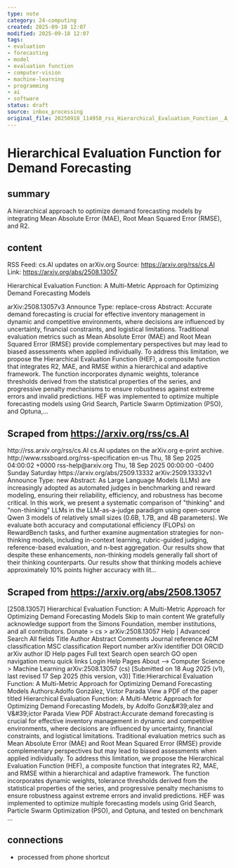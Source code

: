 ```yaml
---
type: note
category: 24-computing
created: 2025-09-18 12:07
modified: 2025-09-18 12:07
tags:
- evaluation
- forecasting
- model
- evaluation function
- computer-vision
- machine-learning
- programming
- ai
- software
status: draft
source: inbox_processing
original_file: 20250918_114950_rss_Hierarchical_Evaluation_Function__A_Multi-Metric_A.txt
---
```



# Hierarchical Evaluation Function for Demand Forecasting

## summary
A hierarchical approach to optimize demand forecasting models by integrating Mean Absolute Error (MAE), Root Mean Squared Error (RMSE), and R2.

## content
RSS Feed: cs.AI updates on arXiv.org
Source: https://arxiv.org/rss/cs.AI
Link: https://arxiv.org/abs/2508.13057

Hierarchical Evaluation Function: A Multi-Metric Approach for Optimizing Demand Forecasting Models

arXiv:2508.13057v3 Announce Type: replace-cross Abstract: Accurate demand forecasting is crucial for effective inventory management in dynamic and competitive environments, where decisions are influenced by uncertainty, financial constraints, and logistical limitations. Traditional evaluation metrics such as Mean Absolute Error (MAE) and Root Mean Squared Error (RMSE) provide complementary perspectives but may lead to biased assessments when applied individually. To address this limitation, we propose the Hierarchical Evaluation Function (HEF), a composite function that integrates R2, MAE, and RMSE within a hierarchical and adaptive framework. The function incorporates dynamic weights, tolerance thresholds derived from the statistical properties of the series, and progressive penalty mechanisms to ensure robustness against extreme errors and invalid predictions. HEF was implemented to optimize multiple forecasting models using Grid Search, Particle Swarm Optimization (PSO), and Optuna,...

## Scraped from https://arxiv.org/rss/cs.AI
<?xml version='1.0' encoding='UTF-8'?>
<rss xmlns:arxiv="http://arxiv.org/schemas/atom" xmlns:dc="http://purl.org/dc/elements/1.1/" xmlns:atom="http://www.w3.org/2005/Atom" xmlns:content="http://purl.org/rss/1.0/modules/content/" version="2.0">
  <channel>
    <title>cs.AI updates on arXiv.org</title>
    <link>http://rss.arxiv.org/rss/cs.AI</link>
    <description>cs.AI updates on the arXiv.org e-print archive.</description>
    <atom:link href="http://rss.arxiv.org/rss/cs.AI" rel="self" type="application/rss+xml"/>
    <docs>http://www.rssboard.org/rss-specification</docs>
    <language>en-us</language>
    <lastBuildDate>Thu, 18 Sep 2025 04:00:02 +0000</lastBuildDate>
    <managingEditor>rss-help@arxiv.org</managingEditor>
    <pubDate>Thu, 18 Sep 2025 00:00:00 -0400</pubDate>
    <skipDays>
      <day>Sunday</day>
      <day>Saturday</day>
    </skipDays>
    <item>
      <title>Explicit Reasoning Makes Better Judges: A Systematic Study on Accuracy, Efficiency, and Robustness</title>
      <link>https://arxiv.org/abs/2509.13332</link>
      <description>arXiv:2509.13332v1 Announce Type: new 
Abstract: As Large Language Models (LLMs) are increasingly adopted as automated judges in benchmarking and reward modeling, ensuring their reliability, efficiency, and robustness has become critical. In this work, we present a systematic comparison of "thinking" and "non-thinking" LLMs in the LLM-as-a-judge paradigm using open-source Qwen 3 models of relatively small sizes (0.6B, 1.7B, and 4B parameters). We evaluate both accuracy and computational efficiency (FLOPs) on RewardBench tasks, and further examine augmentation strategies for non-thinking models, including in-context learning, rubric-guided judging, reference-based evaluation, and n-best aggregation. Our results show that despite these enhancements, non-thinking models generally fall short of their thinking counterparts. Our results show that thinking models achieve approximately 10% points higher accuracy with lit...


## Scraped from https://arxiv.org/abs/2508.13057
[2508.13057] Hierarchical Evaluation Function: A Multi-Metric Approach for Optimizing Demand Forecasting Models Skip to main content We gratefully acknowledge support from the Simons Foundation, member institutions, and all contributors. Donate &gt; cs &gt; arXiv:2508.13057 Help | Advanced Search All fields Title Author Abstract Comments Journal reference ACM classification MSC classification Report number arXiv identifier DOI ORCID arXiv author ID Help pages Full text Search open search GO open navigation menu quick links Login Help Pages About --> Computer Science > Machine Learning arXiv:2508.13057 (cs) [Submitted on 18 Aug 2025 (v1), last revised 17 Sep 2025 (this version, v3)] Title:Hierarchical Evaluation Function: A Multi-Metric Approach for Optimizing Demand Forecasting Models Authors:Adolfo González, Víctor Parada View a PDF of the paper titled Hierarchical Evaluation Function: A Multi-Metric Approach for Optimizing Demand Forecasting Models, by Adolfo Gonz\&#39;alez and V\&#39;ictor Parada View PDF Abstract:Accurate demand forecasting is crucial for effective inventory management in dynamic and competitive environments, where decisions are influenced by uncertainty, financial constraints, and logistical limitations. Traditional evaluation metrics such as Mean Absolute Error (MAE) and Root Mean Squared Error (RMSE) provide complementary perspectives but may lead to biased assessments when applied individually. To address this limitation, we propose the Hierarchical Evaluation Function (HEF), a composite function that integrates R2, MAE, and RMSE within a hierarchical and adaptive framework. The function incorporates dynamic weights, tolerance thresholds derived from the statistical properties of the series, and progressive penalty mechanisms to ensure robustness against extreme errors and invalid predictions. HEF was implemented to optimize multiple forecasting models using Grid Search, Particle Swarm Optimization (PSO), and Optuna, and tested on benchmark ...


## connections
- processed from phone shortcut
